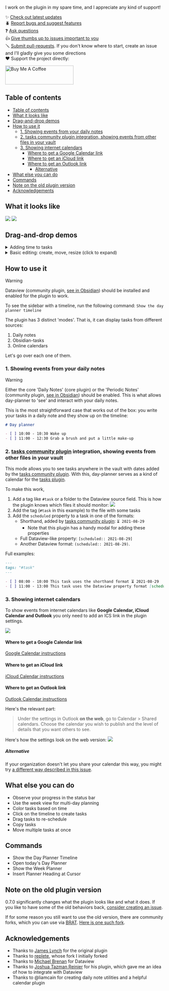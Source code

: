 I work on the plugin in my spare time, and I appreciate any kind of support!

✨ [Check out latest updates](https://github.com/ivan-lednev/obsidian-day-planner/releases)<br>
🪲 [Report bugs and suggest features](https://github.com/ivan-lednev/obsidian-day-planner/issues)<br>
❓ [Ask questions](https://github.com/ivan-lednev/obsidian-day-planner/discussions/new?category=q-a)<br>
👍 [Give thumbs up to issues important to you](https://github.com/ivan-lednev/obsidian-day-planner/issues)<br>
🪛 [Submit pull-requests](./CONTRIBUTING.md). If you don't know where to start, create an issue and I'll gladly give you some directions<br>
❤️ Support the project directly:

<a href="https://www.buymeacoffee.com/machineelf" target="_blank"><img src="https://cdn.buymeacoffee.com/buttons/v2/default-yellow.png" alt="Buy Me A Coffee" style="height: 60px !important;width: 217px !important;" ></a>

## Table of contents

- [Table of contents](#table-of-contents)
- [What it looks like](#what-it-looks-like)
- [Drag-and-drop demos](#drag-and-drop-demos)
- [How to use it](#how-to-use-it)
  - [1. Showing events from your daily notes](#1-showing-events-from-your-daily-notes)
  - [2. tasks community plugin integration, showing events from other files in your vault](#2-tasks-community-plugin-integration-showing-events-from-other-files-in-your-vault)
  - [3. Showing internet calendars](#3-showing-internet-calendars)
    - [Where to get a Google Calendar link](#where-to-get-a-google-calendar-link)
    - [Where to get an iCloud link](#where-to-get-an-icloud-link)
    - [Where to get an Outlook link](#where-to-get-an-outlook-link)
      - [Alternative](#alternative)
- [What else you can do](#what-else-you-can-do)
- [Commands](#commands)
- [Note on the old plugin version](#note-on-the-old-plugin-version)
- [Acknowledgements](#acknowledgements)

## What it looks like

![](assets/ical-timeline-demo.png)
![](assets/week.png)

## Drag-and-drop demos

<details>
<summary>Adding time to tasks</summary>

![](assets/schedule-demo.gif)

</details>

<details>
<summary>Basic editing: create, move, resize (click to expand)</summary>

![](assets/basic-edit.gif)

</details>

## How to use it

> [!Warning]
> Dataview (community plugin, [see in Obsidian](obsidian://show-plugin?id=dataview)) should be installed and enabled for the plugin to work.

To see the sidebar with a timeline, run the following command: `Show the day planner timeline`

The plugin has 3 distinct 'modes'. That is, it can display tasks from different sources:

1. Daily notes
1. Obsidian-tasks
1. Online calendars

Let's go over each one of them.

### 1. Showing events from your daily notes

> [!Warning]
> Either the core 'Daily Notes' (core plugin) or the 'Periodic Notes' (community plugin, [see in Obsidian](obsidian://show-plugin?id=periodic-notes)) should be enabled. This is what allows day-planner to 'see' and interact with your daily notes.

This is the most straightforward case that works out of the box: you write your tasks in a daily note and they show up on the timeline:

```md
# Day planner

- [ ] 10:00 - 10:30 Wake up
- [ ] 11:00 - 12:30 Grab a brush and put a little make-up
```

### 2. [tasks community plugin](obsidian://show-plugin?id=obsidian-tasks-plugin) integration, showing events from other files in your vault

This mode allows you to see tasks anywhere in the vault with dates added by the [tasks community plugin](obsidian://show-plugin?id=obsidian-tasks-plugin). With this, day-planner serves as a kind of calendar for the [tasks plugin](obsidian://show-plugin?id=obsidian-tasks-plugin).

To make this work,
1. Add a tag like `#task` or a folder to the Dataview source field. This is how the plugin knows which files it should monitor:
   ![](./assets/dv-source.png)
1. Add the tag (`#task` in this example) to the file with some tasks
1. Add the `scheduled` property to a task in one of the formats:
   - Shorthand, added by [tasks community plugin](obsidian://show-plugin?id=obsidian-tasks-plugin): `⏳ 2021-08-29`
     - Note that this plugin has a handy modal for adding these properties
   - Full Dataview-like property: `[scheduled:: 2021-08-29]`
   - Another Dataview format: `(scheduled:: 2021-08-29)`.

Full examples:

```md
---
tags: "#task"
---

- [ ] 08:00 - 10:00 This task uses the shorthand format ⏳ 2021-08-29
- [ ] 11:00 - 13:00 This task uses the Dataview property format [scheduled:: 2021-08-29]
```

### 3. Showing internet calendars

To show events from internet calendars like **Google Calendar, iCloud Calendar and Outlook** you only need to add an ICS link in the plugin settings.

![](./assets/ical-settings-demo.png)

#### Where to get a Google Calendar link

[Google Calendar instructions](https://support.google.com/calendar/answer/37648?hl=en#zippy=%2Csync-your-google-calendar-view-edit%2Cget-your-calendar-view-only)

#### Where to get an iCloud link

[iCloud Calendar instructions](https://www.souladvisor.com/help-centre/how-to-get-icloud-calendar-address-on-mac-in-ical-format)

#### Where to get an Outlook link

[Outlook Calendar instructions](https://support.microsoft.com/en-us/office/introduction-to-publishing-internet-calendars-a25e68d6-695a-41c6-a701-103d44ba151d?ui=en-us&rs=en-us&ad=us)

Here's the relevant part:

> Under the settings in Outlook **on the web**, go to Calendar > Shared calendars. Choose the calendar you wish to publish and the level of details that you want others to see.

Here's how the settings look on the web version:
![](./assets/outlook-guide-1.png)

##### Alternative

If your organization doesn't let you share your calendar this way, you might try [a different way described in this issue](https://github.com/ivan-lednev/obsidian-day-planner/issues/395).

## What else you can do

- Observe your progress in the status bar
- Use the week view for multi-day planning
- Color tasks based on time
- Click on the timeline to create tasks
- Drag tasks to re-schedule
- Copy tasks
- Move multiple tasks at once

## Commands

- Show the Day Planner Timeline
- Open today's Day Planner
- Show the Week Planner
- Insert Planner Heading at Cursor

## Note on the old plugin version

0.7.0 significantly changes what the plugin looks like and what it does. If you like to have some of the old behaviors back, [consider creating an issue](https://github.com/ivan-lednev/obsidian-day-planner/issues).

If for some reason you still want to use the old version, there are community forks, which you can use via [BRAT](https://github.com/TfTHacker/obsidian42-brat). [Here is one such fork](https://github.com/ebullient/obsidian-day-planner-og).

## Acknowledgements

- Thanks to [James Lynch](https://github.com/lynchjames) for the original plugin
- Thanks to [replete](https://github.com/replete), whose fork I initially forked
- Thanks to [Michael Brenan](https://github.com/blacksmithgu) for Dataview
- Thanks to [Joshua Tazman Reinier](https://github.com/joshuatazrein) for his plugin, which gave me an idea of how to integrate with Dataview
- Thanks to @liamcain for creating daily note utilities and a helpful calendar plugin
